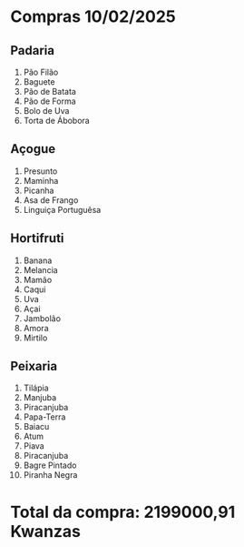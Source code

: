 # Compras 10/02/2025

## Padaria

1. Pão Filão
2. Baguete
3. Pão de Batata
4. Pão de Forma
5. Bolo de Uva
6. Torta de Ábobora


## Açogue

1. Presunto
2. Maminha
3. Picanha
4. Asa de Frango
5. Linguiça Portuguêsa


## Hortifruti
1. Banana
2. Melancia
3. Mamão
4. Caqui
5. Uva
6. Açai
7. Jambolão
8. Amora
9. Mirtilo


## Peixaria

1. Tilápia
2. Manjuba
3. Piracanjuba
4. Papa-Terra
5. Baiacu
6. Atum
7. Piava
8. Piracanjuba
9. Bagre Pintado
10. Piranha Negra


# Total da compra: 2199000,91 Kwanzas